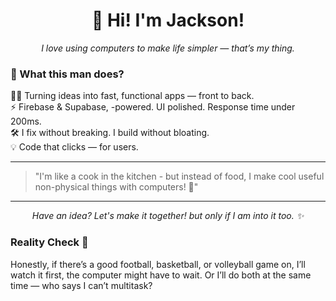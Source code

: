 <div align="center">
  <h1>👋 Hi! I'm Jackson!</h1>
  <p><em>I love using computers to make life simpler — that’s my thing.</em></p>
</div>



### 🌟 What this man does?

👨‍💻 Turning ideas into fast, functional apps — front to back.  
⚡ Firebase & Supabase, -powered. UI polished. Response time under 200ms.  
🛠️ I fix without breaking. I build without bloating.  
💡 Code that clicks — for users.


---

> "I'm like a cook in the kitchen - but instead of food, I make cool useful non-physical things with computers! 🍳"

---


<div align="center">
  <i>Have an idea? Let's make it together! but only if I am into it too. ✨</i>
</div>

### Reality Check 📖


Honestly, if there’s a good football, basketball, or volleyball game on, I’ll watch it first, the computer might have to wait. Or I’ll do both at the same time — who says I can’t multitask?

